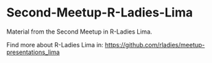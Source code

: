 # Second-Meetup-R-Ladies-Lima
Material from the Second Meetup in R-Ladies Lima.

Find more about R-Ladies Lima in: https://github.com/rladies/meetup-presentations_lima
